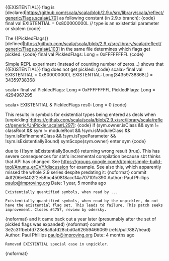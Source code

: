 {{EXISTENTIAL}} flag is [declared|https://github.com/scala/scala/blob/2.9.x/src/library/scala/reflect/generic/Flags.scala#L70] as following constant (in 2.9.x branch):
{code}
final val EXISTENTIAL   = 0x800000000L  // type is an existential parameter or skolem
{code}

The {{PickledFlags}} [defined|https://github.com/scala/scala/blob/2.9.x/src/library/scala/reflect/generic/Flags.scala#L103] in the same file determines which flags get pickled:
{code}
final val PickledFlags: Long  = 0xFFFFFFFFL
{code}

Simple REPL experiment (instead of counting number of zeros...) shows that {{EXISTENTIAL}} flag does not get pickled:
{code}
scala> final val EXISTENTIAL   = 0x800000000L
EXISTENTIAL: Long(34359738368L) = 34359738368

scala> final val PickledFlags: Long  = 0xFFFFFFFFL
PickledFlags: Long = 4294967295

scala> EXISTENTIAL & PickledFlags
res0: Long = 0
{code}

This results in symbols for existential types being entered as decls when [unpickling|:https://github.com/scala/scala/blob/2.9.x/src/library/scala/reflect/generic/UnPickler.scala#L297]:
{code}
if (sym.owner.isClass && sym != classRoot && sym != moduleRoot &&
            !sym.isModuleClass && !sym.isRefinementClass && !sym.isTypeParameter && !sym.isExistentiallyBound)
          symScope(sym.owner) enter sym
{code}

due to {{!sym.isExistentiallyBound}} returning wrong result (true). This has severe consequences for sbt's incremental compilation because sbt thinks that API has changed. See https://groups.google.com/d/topic/simple-build-tool/Anumu_erCVY/discussion for example.
See also this, which apparently missed the whole 2.9 series despite predating it:
{noformat}
commit 4df206e6402f2e56bc450818acc14a707101c390
Author: Paul Phillips <paulp@improving.org>
Date:   1 year, 5 months ago

    Existentially quantified symbols, when read by ...
    
    Existentially quantified symbols, when read by the unpickler, do not
    have the existential flag set. This leads to failure. This patch seeks
    improvement. Closes #4757, review by odersky.
{noformat}
and it came back out a year later (presumably after the set of pickled flags was expanded)
{noformat}
commit 3e2c31fbebfd723e8a9afd28cbd0a62659466069 (refs/pull/887/head)
Author: Paul Phillips <paulp@improving.org>
Date:   4 months ago

    Removed EXISTENTIAL special case in unpickler.
{noformat}
